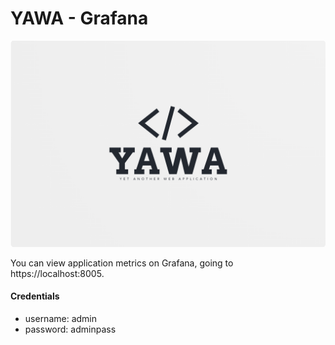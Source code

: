 # YAWA - Grafana

![YAWA Logo](../resources/brand/yawa-logo.png)

You can view application metrics on Grafana, going to https://localhost:8005.

#### Credentials
* username: admin
* password: adminpass
